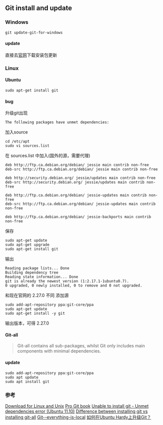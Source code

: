 ## Git install and update

### Windows

```language
git update-git-for-windows
```

#### update
直接去[官网](https://git-scm.com/downloads)下载安装包更新

### Linux

#### Ubuntu
```language
sudo apt-get install git
```
#### bug

升级git出现
```language
The following packages have unmet dependencies:
```

加入source
```language
cd /etc/apt
sudo vi sources.list
```

在 sources.list 中加入(国外的源，需要代理)
```language
deb http://ftp.ca.debian.org/debian/ jessie main contrib non-free
deb-src http://ftp.ca.debian.org/debian/ jessie main contrib non-free

deb http://security.debian.org/ jessie/updates main contrib non-free
deb-src http://security.debian.org/ jessie/updates main contrib non-free

deb http://ftp.ca.debian.org/debian/ jessie-updates main contrib non-free
deb-src http://ftp.ca.debian.org/debian/ jessie-updates main contrib non-free

deb http://ftp.ca.debian.org/debian/ jessie-backports main contrib non-free
```

保存
```language
sudo apt-get update
sudo apt-get upgrade
sudo apt-get install git
```

输出
```language
Reading package lists... Done
Building dependency tree
Reading state information... Done
git is already the newest version (1:2.17.1-1ubuntu0.7).
0 upgraded, 0 newly installed, 0 to remove and 0 not upgraded.
```

和现在官网的 2.27.0 不同
添加源
```language
sudo add-apt-repository ppa:git-core/ppa
sudo apt-get update
sudo apt-get install -y git
```

输出版本，可得 2.27.0



#### Git-all
> Git-all contains all sub-packages, whilst Git only includes main components with minimal dependencies.

#### update
```language
sudo add-apt-repository ppa:git-core/ppa
sudo apt update
sudo apt install git
```


### 参考

[Download for Linux and Unix](https://git-scm.com/download/linux)
[Pro Git book](https://git-scm.com/book/en/v2)
[Unable to install git - Unmet dependencies error (Ubuntu 11.10)](https://stackoverflow.com/questions/16820820/unable-to-install-git-unmet-dependencies-error-ubuntu-11-10)
[Difference between installing git vs installing git-all](https://askubuntu.com/questions/796600/difference-between-installing-git-vs-installing-git-all)
[Git--everything-is-local](https://git-scm.com/)
[如何在Ubuntu Hardy上升级Git？](https://ubuntuqa.com/article/7916.html)